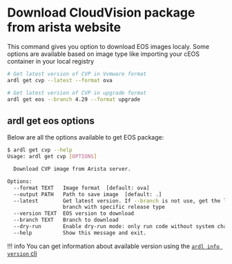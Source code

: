 # Download CloudVision package from arista website

This command gives you option to download EOS images localy. Some options are available based on image type like importing your cEOS container in your local registry

```bash
# Get latest version of CVP in Vvmware format
ardl get cvp --latest --format ova

# Get latest version of CVP in upgrade format
ardl get eos --branch 4.29 --format upgrade
```

## ardl get eos options

Below are all the options available to get EOS package:

```bash
$ ardl get cvp --help
Usage: ardl get cvp [OPTIONS]

  Download CVP image from Arista server.

Options:
  --format TEXT   Image format  [default: ova]
  --output PATH   Path to save image  [default: .]
  --latest        Get latest version. If --branch is not use, get the latest
                  branch with specific release type
  --version TEXT  EOS version to download
  --branch TEXT   Branch to download
  --dry-run       Enable dry-run mode: only run code without system changes
  --help          Show this message and exit.
```

!!! info
    You can get information about available version using the [`ardl info version` cli](./info.md)